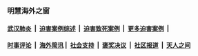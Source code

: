 
### 明慧海外之窗

####  [武汉肺炎](indexes/365.md?t=03150100) &nbsp;|&nbsp;  [迫害案例综述](indexes/328.md?t=03150100) &nbsp;|&nbsp; [迫害致死案例](indexes/277.md?t=03150100)  &nbsp;|&nbsp; [更多迫害案例](indexes/81.md?t=03150100)  &nbsp;|&nbsp; 
####  [时事评论](indexes/19.md?t=03150100) &nbsp;|&nbsp; [海外简讯](indexes/245.md?t=03150100)&nbsp;|&nbsp;  [社会支持](indexes/140.md?t=03150100) &nbsp;|&nbsp; [褒奖决议](indexes/282.md?t=03150100) &nbsp;|&nbsp; [社区报道](indexes/91.md?t=03150100)  &nbsp;|&nbsp; [天人之间](indexes/78.md?t=03150100) 

